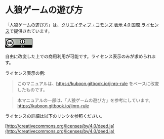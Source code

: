 # 人狼ゲームの遊び方

「人狼ゲームの遊び方」は、[クリエイティブ・コモンズ 表示 4.0 国際 ライセンス](http://creativecommons.org/licenses/by/4.0/deed.ja)で提供されています。

![&#x30AF;&#x30EA;&#x30A8;&#x30A4;&#x30C6;&#x30A3;&#x30D6;&#x30FB;&#x30B3;&#x30E2;&#x30F3;&#x30BA; &#x8868;&#x793A; 4.0 &#x56FD;&#x969B; &#x30E9;&#x30A4;&#x30BB;&#x30F3;&#x30B9;](.gitbook/assets/cc_by_4.0_88x31.png)

自由に改変した上での商用利用が可能です。ライセンス表示のみが求められます。

ライセンス表示の例:

> このマニュアルは、https://kuboon.gitbook.io/jinro-rule をベースに改変したものです。

> 本マニュアルの一部は、「人狼ゲームの遊び方」を参考にしています。  
> https://kuboon.gitbook.io/jinro-rule

ライセンスの詳細は以下のリンクを参照ください。

[http://creativecommons.org/licenses/by/4.0/deed.ja](http://creativecommons.org/licenses/by/4.0/deed.ja)



